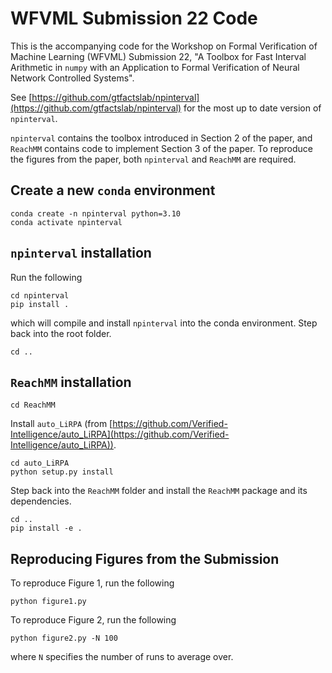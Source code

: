 # WFVML Submission 22 Code

This is the accompanying code for the Workshop on Formal Verification of Machine Learning (WFVML) Submission 22, "A Toolbox for Fast Interval Arithmetic in `numpy` with an Application to Formal Verification of Neural Network Controlled Systems".

See [https://github.com/gtfactslab/npinterval](https://github.com/gtfactslab/npinterval) for the most up to date version of `npinterval`.

`npinterval` contains the toolbox introduced in Section 2 of the paper, and `ReachMM` contains code to implement Section 3 of the paper. To reproduce the figures from the paper, both `npinterval` and `ReachMM` are required.

## Create a new `conda` environment
```
conda create -n npinterval python=3.10
conda activate npinterval
```

## `npinterval` installation
Run the following
```
cd npinterval
pip install .
```
which will compile and install `npinterval` into the conda environment. Step back into the root folder.
```
cd ..
```

## `ReachMM` installation
```
cd ReachMM
```

Install `auto_LiRPA` (from [https://github.com/Verified-Intelligence/auto_LiRPA](https://github.com/Verified-Intelligence/auto_LiRPA)).
```
cd auto_LiRPA
python setup.py install
```
Step back into the `ReachMM` folder and install the `ReachMM` package and its dependencies.
```
cd ..
pip install -e .
```
## Reproducing Figures from the Submission

To reproduce Figure 1, run the following
```
python figure1.py
```
To reproduce Figure 2, run the following
```
python figure2.py -N 100
```
where `N` specifies the number of runs to average over.
